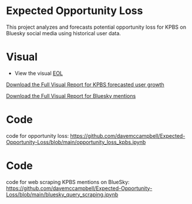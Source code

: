 # Expected Opportunity Loss
This project analyzes and forecasts potential opportunity loss for KPBS on Bluesky social media using historical user data.
# Visual
- View the visual [EOL](EOL_KPBS_Bluesky.pdf)

[Download the Full Visual Report for KPBS forecasted user growth](user_growth_KPBS_Bluesky.pdf)

[Download the Full Visual Report for Bluesky mentions](Bluesky_Mentions_KPBS.pdf)
# Code
code for opportunity loss: https://github.com/davemccampbell/Expected-Opportunity-Loss/blob/main/opportunity_loss_kpbs.ipynb
# Code
code for web scraping KPBS mentions on BlueSky: https://github.com/davemccampbell/Expected-Opportunity-Loss/blob/main/bluesky_query_scraping.ipynb
